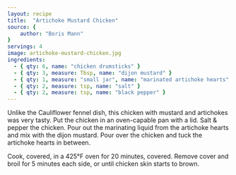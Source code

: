 ```yaml
---
layout: recipe
title:  "Artichoke Mustard Chicken"
source: {
    author: "Boris Mann"
}
servings: 4
image: artichoke-mustard-chicken.jpg
ingredients:
  - { qty: 6, name: "chicken drumsticks" }
  - { qty: 3, measure: Tbsp, name: "dijon mustard" }
  - { qty: 1, measure: "small jar", name: "marinated artichoke hearts" }
  - { qty: 2, measure: tsp, name: "salt" }
  - { qty: 2, measure: tsp, name: "black pepper" }
---
```


Unlike the Cauliflower fennel dish, this chicken with mustard and artichokes was very tasty. Put the chicken in an oven-capable pan with a lid. Salt & pepper the chicken. Pour out the marinating liquid from the artichoke hearts and mix with the dijon mustard. Pour over the chicken and tuck the artichoke hearts in between.

Cook, covered, in a 425°F oven for 20 minutes, covered. Remove cover and broil for 5 minutes each side, or until chicken skin starts to brown.